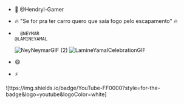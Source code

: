 - 👋 @Hendryl-Gamer
- 🔥 "Se for pra ter carro quero que saía fogo pelo escapamento" 🔥
-       @NEYMAR                                                         @LAMINEYAMAL
   ![NeyNeymarGIF (2)](https://github.com/user-attachments/assets/4d38c800-7dfb-44e5-b393-c00d7c6da14a)
   ![LamineYamalCelebrationGIF](https://github.com/user-attachments/assets/29101c33-2321-47ef-ab70-a9f5bb7340b7)

- 😄 
- ⚡ 

![ttps://img.shields.io/badge/YouTube-FF0000?style=for-the-badge&logo=youtube&logoColor=white]
